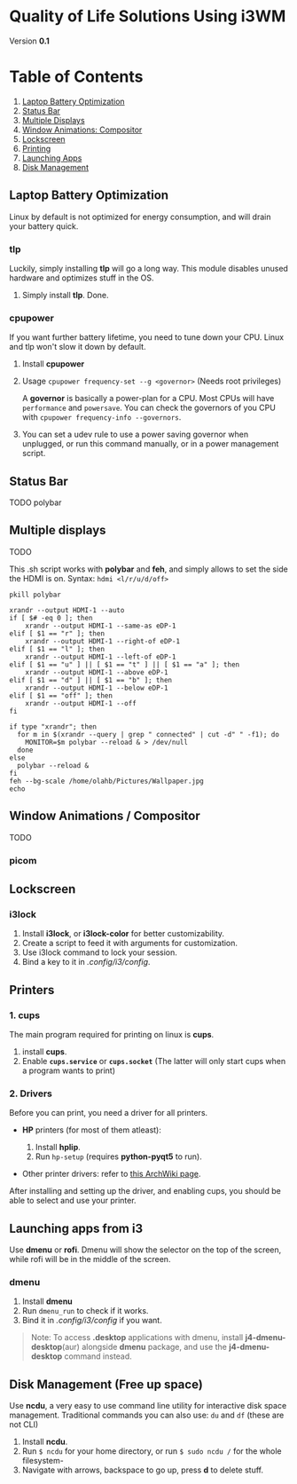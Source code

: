 # Quality of Life Solutions Using i3WM 
Version **0.1**

# Table of Contents
1. [Laptop Battery Optimization](#battery)
2. [Status Bar](#bar)
3. [Multiple Displays](#multiple-displays)
4. [Window Animations: Compositor](#compositor)
5. [Lockscreen](#lockscreen)
6. [Printing](#printers)
7. [Launching Apps](#launching-apps)
8. [Disk Management](#disk-management)

## <a name="battery"/> Laptop Battery Optimization
Linux by default is not optimized for energy consumption, and will drain your battery quick.

### tlp
Luckily, simply installing **tlp** will go a long way. This module disables unused hardware and optimizes stuff in the OS.
1. Simply install **tlp**. Done.

### cpupower
If you want further battery lifetime, you need to tune down your CPU. Linux and tlp won't slow it down by default.
1. Install **cpupower**
2. Usage `cpupower frequency-set --g <governor>` (Needs root privileges)

   A **governor** is basically a power-plan for a CPU. Most CPUs will have `performance` and `powersave`.
   You can check the governors of you CPU with `cpupower frequency-info --governors`.
    
4. You can set a udev rule to use a power saving governor when unplugged, or run this command manually, or in a power management script.

## <a name="bar"/> Status Bar
TODO polybar

## <a name="multiple-displays"/> Multiple displays
TODO

This .sh script works with **polybar** and **feh**, and simply allows to set the side the HDMI is on.
Syntax: `hdmi <l/r/u/d/off>`
```
pkill polybar

xrandr --output HDMI-1 --auto
if [ $# -eq 0 ]; then
	xrandr --output HDMI-1 --same-as eDP-1
elif [ $1 == "r" ]; then
	xrandr --output HDMI-1 --right-of eDP-1
elif [ $1 == "l" ]; then
	xrandr --output HDMI-1 --left-of eDP-1
elif [ $1 == "u" ] || [ $1 == "t" ] || [ $1 == "a" ]; then
	xrandr --output HDMI-1 --above eDP-1
elif [ $1 == "d" ] || [ $1 == "b" ]; then
	xrandr --output HDMI-1 --below eDP-1
elif [ $1 == "off" ]; then
	xrandr --output HDMI-1 --off
fi

if type "xrandr"; then
  for m in $(xrandr --query | grep " connected" | cut -d" " -f1); do
    MONITOR=$m polybar --reload & > /dev/null
  done
else
  polybar --reload &
fi
feh --bg-scale /home/olahb/Pictures/Wallpaper.jpg
echo
```

## <a name="compositor"/> Window Animations / Compositor
TODO
### picom


## <a name="lockscreen"/> Lockscreen
### i3lock
1. Install **i3lock**, or **i3lock-color** for better customizability.
2. Create a script to feed it with arguments for customization.
3. Use i3lock command to lock your session.
4. Bind a key to it in *.config/i3/config*.


## <a name="printers"/> Printers

### 1. cups
The main program required for printing on linux is **cups**.
1. install **cups**.
2. Enable **`cups.service`** or **`cups.socket`** (The latter will only start cups when a program wants to print)

### 2. Drivers
Before you can print, you need a driver for all printers.

- **HP** printers (for most of them atleast):
  1. Install **hplip**.
  2. Run `hp-setup` (requires **python-pyqt5** to run).

- Other printer drivers: refer to  [this ArchWiki page](https://wiki.archlinux.org/title/CUPS/Printer-specific_problems#HP).

After installing and setting up the driver, and enabling cups, you should be able to select and use your printer.

## <a name="launching-apps"/> Launching apps from i3
Use **dmenu** or **rofi**. Dmenu will show the selector on the top of the screen, while rofi will be in the middle of the screen. 
### dmenu
1. Install **dmenu**
2. Run `dmenu_run` to check if it works.
3. Bind it in *.config/i3/config* if you want.

> Note: To access **.desktop** applications with dmenu, install **j4-dmenu-desktop**(aur) alongside **dmenu** package, and use the **j4-dmenu-desktop** command instead.

## <a name="disk-management"/> Disk Management (Free up space)
Use **ncdu**, a very easy to use command line utility for interactive disk space management.
Traditional commands you can also use: `du` and `df` (these are not CLI)
1. Install **ncdu**.
2. Run `$ ncdu` for your home directory, or run `$ sudo ncdu /` for the whole filesystem-
3. Navigate with arrows, backspace to go up, press **d** to delete stuff.

